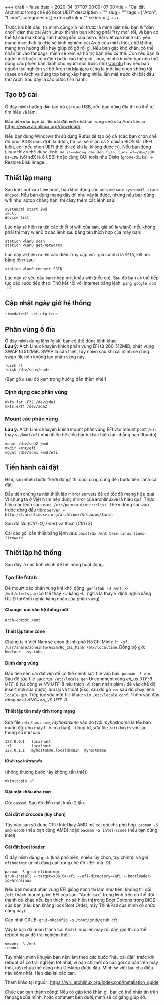 +++ 
draft = false
date = 2020-04-07T07:00:00+07:00
title = "Cài đặt Archlinux trong chế độ boot UEFI"
description = ""
slug = "" 
tags = ["Arch", "Linux"]
categories = []
externalLink = ""
series = []
+++

Trước khi bắt đầu, thì mình cũng xin nói trước là mình biết nếu bạn là "dân chơi" dám thử cài Arch Linux thì hẳn bạn không phải "tay mơ" rồi, và bạn có thể tự cài mà không cần hướng dẫn của mình. Bài viết của mình chủ yếu mang mục đích là chia sẻ kinh nghiệm cài Arch của mình thôi, chứ không mang tính hướng dẫn hay giúp đỡ gỡ rối gì. Nếu bạn gặp khó khăn, có thể nhắn tin vào fanpage, mình sẽ xem và hỗ trợ bạn nếu có thể. Còn nếu bạn là người mới hoặc có ý định bước vào thế giới Linux, mình khuyên bạn nên thử dùng các phiên bản dành cho người mới trước như [Ubuntu](https://ubuntu.com/) hay nếu bạn nguốn trải nghiệm sơ bộ Arch thì [Manjaro](https://manjaro.org/) cũng là một lựa chọn không tồi (base on Arch va đứng top bảng xếp hạng nhiêu lần mà) trước khi bắt đầu thử Arch. Sau đây là các bước tiến hành:

## Tạo bộ cài

Ở đây mình hướng dẫn tạo bộ cài qua USB, nếu bạn dùng đĩa thì có thể tự tìm hiểu và làm.

Đầu tiên các bạn tải file cài đặt mới nhất tại trang chủ của Arch Linux: <https://www.archlinux.org/download/>

Nếu bạn dùng Windows thì sử dụng Rufus để tạo bộ cài (các bạn chọn chế độ boot BIOS mặc định là được, bộ cài sẽ nhận cả 2 chuẩn BIOS lẫn UEFI luôn, còn nếu chọn UEFI thôi thì có khi lại không được :v). Nếu bạn dùng Linux thì có thể dùng lệnh: `dd if=<đường dẫn đến file .iso> of=/dev/sdX bs=1MB` (với sdX là ổ USB) hoặc dùng GUI tools như Disks (`gnome-disks`) -> Restore Disk Image...

## Thiết lập mạng

Sau khi boot vào Live boot, bạn khởi động các service sau: `systemctl start dhcpcd`. Nếu bạn dùng mạng dây thì như vậy là được, nhưng nếu bạn dùng wifi như laptop chẳng hạn, thì chạy thêm các lệnh sau:

```shell
systemctl start iwd
iwctl
device list
```

Lúc này sẽ hiện ra tên các thiết bị wifi của bạn, giả sử là wlan0, nếu không phải thì thay wlan0 ở các lệnh sau bằng tên thích hợp của máy bạn:

```shell
station wlan0 scan
station wlan0 get-networks
```

Lúc này sẽ hiện ra tên các điểm truy cập wifi, giả sử như là `SSID`, kết nối bằng lệnh sau:

```shell
station wlan0 connect SSID
```

Lúc này sẽ yêu cầu bạn nhập mật khẩu wifi (nếu có). Sau đó bạn có thể tiếp tục các bước tiếp theo:
Thử kết nối với internet bằng lệnh: `ping google.com -c2`

## Cập nhật ngày giờ hệ thống

`timedatectl set-ntp true`

## Phân vùng ổ đĩa

Ở đây mình dùng lệnh fdisk, bạn có thể dùng lệnh khác.  
**Lưu ý:** Arch Linux khuyến khích phân vùng EFI từ 260-512MiB; phân vùng SWAP từ 512MiB. SWAP là cần thiết, tuy nhiên sau khi cài mình sẽ dùng swap file nên không tạo phân vùng này.

```shell
fdisk -l
fdisk /dev/sda</code
```

(Bạn gõ `m` sau đó xem trong hướng dẫn thêm nhé!)

### Định dạng các phân vùng

```shell
mkfs.fat -F32 /dev/sda1
mkfs.ext4 /dev/sda2
```

### Mount các phân vùng

**Lưu ý:** Arch Linux khuyến khích mount phân vùng EFI vào mount point `/efi` thay vì `/boot/efi` như nhiều hệ điều hành khác hiện tại (chẳng hạn Ubuntu).

```shell
mount /dev/sda2 /mnt
mkdir /mnt/efi
mount /dev/sda1 /mnt/efi
```

## Tiến hành cài đặt

Hihi, sau nhiều bước "khởi động" thì cuối cùng cũng đến bước tiến hành cài đặt.

Đầu tiên chúng ta nên thiết lập mirror servers để có tốc độ mạng hiệu quả. Vì chúng ta ở Việt Nam nên dùng mirror của archlinuxvn là hiệu quả. Thực hiện các lệnh sau: `nano /etc/pacman.d/mirrorlist`. Thêm dòng sau vào trước dòng đầu tiên: `Server = http://f.archlinuxvn.org/archlinux/$repo/os/$arch`

Sau đó lưu (_Ctrl+O_, _Enter_) và thoát (_Ctrl+X_)

Cài các gói cần thiết bằng lệnh sau: `pacstrap /mnt base linux linux-firmware`

## Thiết lập hệ thống

Sau đây là các tinh chỉnh để hệ thống hoạt động.

### Tạo file fstab

Để mount các phân vùng khi khởi động: `genfstab -U /mnt >> /mnt/etc/fstab` (có thể thay -U bằng -L, nghĩa là thay vì định nghĩa bằng UUID thì định nghĩa bằng nhãn của phân vùng)

#### Change root vào hệ thống mới

`arch-chroot /mnt`

#### Thiết lập time zone

Chúng ta ở Việt Nam sẽ chọn thành phố Hồ Chí Minh: `ln -sf /usr/share/zoneinfo/Asia/Ho_Chi_Minh /etc/localtime`. Đồng bộ giờ: `hwclock --systohc`

#### Định dạng vùng

Đầu tiên nên cài đặt vim để có thể chỉnh sửa file văn bản: `pacman -S vim`. Sau đó sửa file sau: `vim /etc/locale.gen` Uncomment dòng _en_us.UTF-8 UTF-8_ (và dòng _vi_VN UTF-8_ nếu thích :v) (bạn nhấn phím _i_ để vào chế độ insert mới sửa được), lưu lại và thoát (_Esc_, sau đó gõ `:wq` sau đó chạy lệnh: `locale-gen`. Tiếp tục sửa một file khác: `vim /etc/locale.conf`. Thêm vào đây dòng sau _LANG=en_US.UTF-8_

#### Thiết lập tên máy tính trong mạng

Sửa file `/etc/hostname`, _myhostname_ vào đó (với _myhostname_ là tên bạn muốn đặt cho máy tính của bạn). Tương tự, sửa file `/etc/hosts` với các thông số như sau:

```shell
127.0.0.1   localhost
::1         localhost
127.0.1.1   myhostname.localdomain  myhostname
```

#### Khởi tạo Initramfs

(thông thường bước này không cần thiết)

`mkinitcpio -P`

#### Đặt mật khẩu cho root

Gõ: `passwd`. Sau đó điền mật khẩu 2 lần.

#### Cài đặt microcode (tùy chọn)

Tùy vào bạn sử dụng CPU Intel hay AMD mà cài gói cho phù hợp. `pacman -S amd-ucode` (nếu bạn dùng AMD) hoặc `pacman -S intel-ucode` (nếu bạn dùng Intel)

#### Cài đặt boot loader

Ở đây mình dùng `grub` (khá phổ biến, nhiều tùy chọn, tùy chỉnh), và gói `efibootmgr` (mình đang cài trong chế độ UEFI mà :D):

```shell
pacman -S grub efibootmgr
grub-install --target=x86_64-efi --efi-directory=/efi --bootloader-id=Archlinux
```

Nếu bạn mount phân vùng EFI giống mình thì làm như trên, không thì đổi `/efi` thành mount point EFI của bạn. "Archlinux" trong lệnh trên có thể đổi thành cái khác nếu bạn thích, nó sẽ hiển thị trong Boot Options trong BIOS của bạn (nếu bạn không lock Boot Order, máy ThinkPad của mình có chức năng này).

Cập nhật GRUB: `grub-mkconfig -o /boot/grub/grub.cfg`

Vậy là bạn đã hoàn thành cài Arch Linux lên máy rồi đấy, giờ thì có thể reboot ngay để trải nghiệm thôi:

```shell
umount -R /mnt
reboot
```

Tuy nhiên mình khuyên bạn nên làm theo các bước "hậu cài đặt" trước khi reboot để có trải nghiệm tốt nhất, vì bạn chỉ mới có các gói cơ bản trên máy thôi, nên chưa thể dùng như Desktop được đâu. Mình sẽ viết bài cho điều này sớm nhất. Hẹn gặp lại các bạn.

Tham khảo tại nguồn: <https://wiki.archlinux.org/index.php/Installation_guide>

Chúc các bạn thành công! Nếu có gặp khó khăn gì, bạn có thể nhắn tin trên fanpage của mình, hoặc comment bên dưới, mình sẽ cố gắng giúp đỡ.
